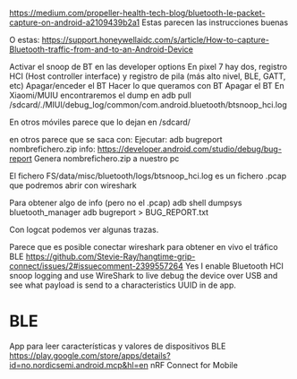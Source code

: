 <https://medium.com/propeller-health-tech-blog/bluetooth-le-packet-capture-on-android-a2109439b2a1>
Estas parecen las instrucciones buenas

O estas:
<https://support.honeywellaidc.com/s/article/How-to-capture-Bluetooth-traffic-from-and-to-an-Android-Device>

Activar el snoop de BT en las developer options
En pixel 7 hay dos, registro HCI (Host controller interface) y registro de pila (más alto nivel, BLE, GATT, etc)
Apagar/enceder el BT
Hacer lo que queramos con BT
Apagar el BT
En Xiaomi/MUIU encontraremos el dump en
adb pull /sdcard/./MIUI/debug_log/common/com.android.bluetooth/btsnoop_hci.log

En otros móviles parece que lo dejan en /sdcard/

en otros parece que se saca con:
Ejecutar: adb bugreport nombrefichero.zip
info: <https://developer.android.com/studio/debug/bug-report>
Genera nombrefichero.zip a nuestro pc

El fichero FS/data/misc/bluetooth/logs/btsnoop_hci.log es un fichero .pcap que podremos abrir con wireshark

Para obtener algo de info (pero no el .pcap)
adb shell dumpsys bluetooth_manager adb bugreport > BUG_REPORT.txt

Con logcat podemos ver algunas trazas.

Parece que es posible conectar wireshark para obtener en vivo el tráfico BLE
<https://github.com/Stevie-Ray/hangtime-grip-connect/issues/2#issuecomment-2399557264>
Yes I enable Bluetooth HCI snoop logging and use WireShark to live debug the device over USB and see what payload is send to a characteristics UUID in de app.

# BLE

App para leer características y valores de dispositivos BLE
<https://play.google.com/store/apps/details?id=no.nordicsemi.android.mcp&hl=en>
nRF Connect for Mobile
